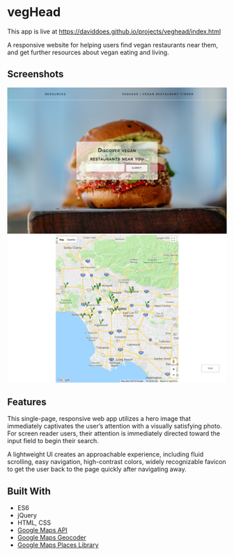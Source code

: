 # vegHead
This app is live at https://daviddoes.github.io/projects/veghead/index.html

A responsive website for helping users find vegan restaurants near them, and get further resources about vegan eating and living.

## Screenshots
![screenshot](https://github.com/DavidDoes/veghead/blob/master/screenshot.png? "screenshot of web app")
![screenshot](https://github.com/DavidDoes/veghead/blob/master/screenshot2.png? "another screenshot of web app")

## Features
This single-page, responsive web app utilizes a hero image that immediately captivates the user’s attention with a visually satisfying photo. For screen reader users, their attention is immediately directed toward the input field to begin their search. 

A lightweight UI creates an approachable experience, including fluid scrolling, easy navigation, high-contrast colors, widely recognizable favicon to get the user back to the page quickly after navigating away. 

## Built With
- ES6
- jQuery
- HTML, CSS
- [Google Maps API](https://developers.google.com/maps/documentation/javascript/tutorial)
- [Google Maps Geocoder](https://developers.google.com/maps/documentation/geocoding/start)
- [Google Maps Places Library](https://developers.google.com/maps/documentation/javascript/places)
